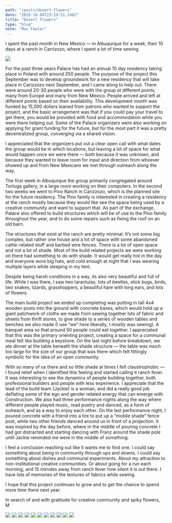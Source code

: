 ```yaml
---
path: "/posts/desert-flowers"
date: "2019-10-04T23:19:51.246Z"
title: "Desert Flowers"
type: "blog"
note: "Max Fowler"
---
```

I spent the past month in New Mexico — in Albuqurque for a week, then 10 days at a ranch in Carrizozo, where I spent a lot of time sewing.

![](img/d1.jpeg)

For the past three years Palace has had an annual 10 day residency taking place in Poland with around 250 people. The purpose of the project this September was to develop groundwork for a new residency that will take place in Carizzozo next September, and I came along to help out. There were around 20-30 people who were with the group at different points, many from Europe and many from New Mexico. People arrived and left at different points based on their availability. This development month was funded by 15,000 dollars loaned from patrons who wanted to support the project, and the basic arrangement was that if you could pay your travel to get there, you would be provided with food and accommodation while you were there helping out. Some of the Palace organizers were also working on applying for grant funding for the future, but for the most part it was a pretty decentralized group, converging via a shared vision.

I appreciated that the organizers put out a clear open call with what dates the group would be in which locations, but leaving a lot of space for what would happen once we were there — both because it was unknown, and because they wanted to leave room for input and direction from whoever showed up and from New Mexicans we met through outreach along the way.

The first week in Albuqurque the group primarily congregated around Tortuga gallery, in a large room working on their computers. In the second two weeks we went to Pino Ranch in Carizzozo, which is the planned site for the future residency. The Pino family is interested in creating a residency at the ranch mostly because they would like see the space being used by a creative community and want to support that. As part of the exchange, Palace also offered to build structures which will be of use to the Pino family throughout the year, and to do some repairs such as fixing the roof on an old barn.

The structures that exist at the ranch are pretty minimal. It’s not some big complex, but rather one house and a lot of space with some abandoned cattle-related stuff and barbed wire fences. There is a lot of open space and not a lot of shade. Most of the build related projects we were working on there had something to do with shade. It would get really hot in the day and everyone wore big hats, and cold enough at night that I was wearing multiple layers while sleeping in my tent.

Despite being harsh conditions in a way, its also very beautiful and full of life. While I was there, I saw two tarantulas, lots of beetles, stick bugs, birds, two snakes, lizards, grasshoppers, a beautiful hare with long ears, and lots of flowers.

The main build project we ended up completing was putting in tall 4x4 wooden posts into the ground with concrete bases, which would hold up a giant patchwork of cloths we made from sewing together lots of fabric and sheets from thrift stores, to give shade to a series of wooden tables and benches we also made (I use “we” here liberally, I mostly was sewing). A banquet area so that around 50 people could eat together. I appreciated that this was the primary orienting project, creating a space for a communal meal felt like building a keystone. On the last night before breakdown, we ate dinner at the table beneath the shade structure — the table was much too large for the size of our group that was there which felt fittingly symbolic for the idea of an open community.

With so many of us there and so little shade at times I felt claustrophobic — I found relief when I identified this feeling and started calling it ranch fever. It was interesting to see the dynamics of people building together, both professional builders and people with less experience. I appreciate that the lead of the build team (Jackie) is a woman, and did a really good job deflating some of the ego and gender related energy that can emerge with Construction. We also had three performance nights along the way where different people played music, read poetry and danced, as a form of outreach, and as a way to enjoy each other. On the last performance night, I poured concrete with a friend into a tire to put up a “mobile shade” fence post, while two other friends danced around us in front of a projection. It was inspired by the day before, where in the middle of pouring concrete I had got distracted and starting dancing with Franz around the shade pole until Jackie reminded me were in the middle of something.

I feel a conclusion reaching out like it wants me to find one. I could say something about being in community through ups and downs. I could say something about dishes and communal experiments. About my attraction to non-institutional creative communities. Or about going for a run each morning, and 15 minutes away from ranch fever how silent it is out there. I have lots of memories of the textures of fabrics while sewing.

I hope that this project continues to grow and to get the chance to spend more time there next year.

In search of and with gratitude for creative community and spiky flowers,  
M

![](img/d2.jpg)
![](img/d3.jpg)
![](img/d4.jpg)
![](img/d5.jpg)
![](img/d6.jpg)
![](img/d7.jpg)
![](img/d8.jpg)
![](img/d9.jpg)
![](img/d10.jpg)
![](img/d11.jpg)
![](img/d12.jpg)